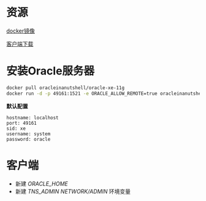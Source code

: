 # 资源

[docker镜像](https://hub.docker.com/r/oracleinanutshell/oracle-xe-11g)

[客户端下载](https://www.oracle.com/database/technologies/instant-client/downloads.html)



# 安装Oracle服务器

```sh
docker pull oracleinanutshell/oracle-xe-11g
docker run -d -p 49161:1521 -e ORACLE_ALLOW_REMOTE=true oracleinanutshell/oracle-xe-11g

```

**默认配置**

```
hostname: localhost
port: 49161
sid: xe
username: system
password: oracle
```



# 客户端

* 新建 *ORACLE_HOME* 
* 新建 *TNS_ADMIN*   *NETWORK/ADMIN* 环境变量

